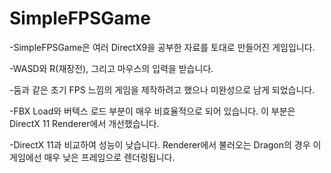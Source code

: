 # SimpleFPSGame
-SimpleFPSGame은 여러 DirectX9을 공부한 자료를 토대로 만들어진 게임입니다.

-WASD와 R(재장전), 그리고 마우스의 입력을 받습니다.

-둠과 같은 초기 FPS 느낌의 게임을 제작하려고 했으나 미완성으로 남게 되었습니다.

-FBX Load와 버텍스 로드 부분이 매우 비효율적으로 되어 있습니다. 이 부분은 DirectX 11 Renderer에서 개선했습니다.

-DirectX 11과 비교하여 성능이 낮습니다. Renderer에서 불러오는 Dragon의 경우 이 게임에선 매우 낮은 프레임으로 렌더링됩니다.

